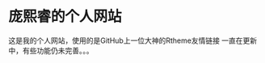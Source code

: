 <h1>庞熙睿的个人网站</h1>
<a>这是我的个人网站，使用的是GitHub上一位大神的Rtheme</a><a herf="https://github.com/RavelloH">友情链接</a>
<a>一直在更新中，有些功能仍未完善。。。</a>
